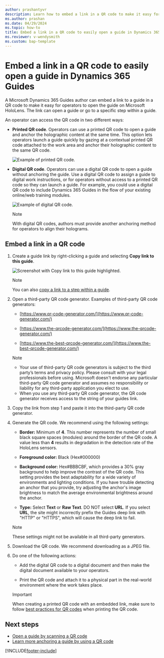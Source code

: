 ```yaml
---
author: prashantyvr
description: Learn how to embed a link in a QR code to make it easy for an operator to open a guide in Dynamics 365 Guides.
ms.author: prashan
ms.date: 04/29/2024
ms.topic: how-to
title: Embed a link in a QR code to easily open a guide in Dynamics 365 Guides
ms.reviewer: v-wendysmith
ms.custom: bap-template
---
```


# Embed a link in a QR code to easily open a guide in Dynamics 365 Guides

A Microsoft Dynamics 365 Guides author can embed a link to a guide in a QR code to make it easy for operators to open the guide on Microsoft HoloLens. The link can open a guide or go to a specific step within a guide.

An operator can access the QR code in two different ways:

- **Printed QR code**. Operators can use a printed QR code to open a guide and anchor the holographic content at the same time. This option lets operators launch a guide quickly by gazing at a contextual printed QR code attached to the work area and anchor their holographic content to the same QR code.

    ![Example of printed QR code.](media/embed-qr-code-printed.PNG "Example of printed QR code")

- **Digital QR code**. Operators can use a digital QR code to open a guide without anchoring the guide. Use a digital QR code to assign a guide to digital work instructions, or for operators without access to a printed QR code so they can launch a guide. For example, you could use a digital QR code to include Dynamics 365 Guides in the flow of your existing online/web training modules.

    ![Example of digital QR code.](media/embed-qr-code-digital.PNG "Example of digital QR code")

  > [!NOTE]
  > With digital QR codes, authors must provide another anchoring method for operators to align their holograms.

## Embed a link in a QR code

1. Create a guide link by right-clicking a guide and selecting **Copy link to this guide**.

    ![Screenshot with Copy link to this guide highlighted.](media/copy-guide-link.PNG "Screenshot with Copy link to this guide highlighted")

    > [!NOTE]
    > You can also [copy a link to a step within a guide](pc-app-copy-link-guide-step.md).

1. Open a third-party QR code generator. Examples of third-party QR code generators:

    - [https://www.qr-code-generator.com/](https://www.qr-code-generator.com/)

    - [https://www.the-qrcode-generator.com/](https://www.the-qrcode-generator.com/)
  
    - [https://www.the-best-qrcode-generator.com/](https://www.the-best-qrcode-generator.com/)

   > [!NOTE]
   > - Your use of third-party QR code generators is subject to the third party’s terms and privacy policy. Please consult with your legal professionals before using. Microsoft doesn't endorse any particular third-party QR code generator and assumes no responsibility or liability for any third-party application you elect to use.
   > - When you use any third-party QR code generator, the QR code generator receives access to the string of your guides link.

1. Copy the link from step 1 and paste it into the third-party QR code generator.

1. Generate the QR code. We recommend using the following settings:

    - **Border:** Minimum of **4**. This number represents the number of small black square spaces (modules) around the border of the QR code. A value less than **4** results in degradation in the detection rate of the HoloLens sensors.

    - **Foreground color:** Black (Hex#000000)

    - **Background color:** Hex#BBBCBF, which provides a 30% gray background to help improve the contrast of the QR code. This setting provides the best adaptability for a wide variety of environments and lighting conditions. If you have trouble detecting an anchor that you provide, try adjusting the anchor's image brightness to match the average environmental brightness around the anchor.

    - **Type:** Select **Text** or **Raw Text**. DO NOT select **URL**. If you select **URL**, the site might incorrectly prefix the Guides deep link with "HTTP" or "HTTPS", which will cause the deep link to fail.

    > [!NOTE]
    > These settings might not be available in all third-party generators.

1. Download the QR code. We recommend downloading as a JPEG file.

1. Do one of the following actions:

    - Add the digital QR code to a digital document and then make the digital document available to your operators.

    - Print the QR code and attach it to a physical part in the real-world environment where the work takes place.

   > [!IMPORTANT]
   > When creating a printed QR code with an embedded link, make sure to follow [best practices for QR codes](pc-app-anchor-qr-best-practices.md) when printing the QR code.

## Next steps

- [Open a guide by scanning a QR code](operator-open-guide-qr-code.md)
- [Learn more anchoring a guide by using a QR code](pc-app-anchor-qr-code.md)


[!INCLUDE[footer-include](../includes/footer-banner.md)]
